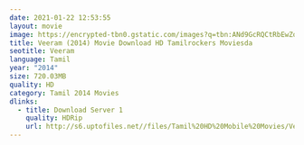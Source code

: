 ```yaml
---
date: 2021-01-22 12:53:55
layout: movie
image: https://encrypted-tbn0.gstatic.com/images?q=tbn:ANd9GcRQCtRbEwZoFna8G6nDLNWGqhpawwK048zcyA&usqp=CAU
title: Veeram (2014) Movie Download HD Tamilrockers Moviesda
seotitle: Veeram
language: Tamil
year: "2014"
size: 720.03MB
quality: HD
category: Tamil 2014 Movies
dlinks:
  - title: Download Server 1
    quality: HDRip
    url: http://s6.uptofiles.net//files/Tamil%20HD%20Mobile%20Movies/Veeram%20(2014)/Mp4%20HD%20(640x360)/Veeram%20(2014)%20Single%20Part%20(640x360).mp4
---
```

